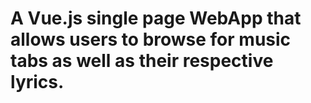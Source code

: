 # A Vue.js single page WebApp that allows users to browse for music tabs as well as their respective lyrics.

